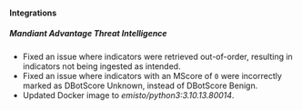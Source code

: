 
#### Integrations

##### Mandiant Advantage Threat Intelligence

- Fixed an issue where indicators were retrieved out-of-order, resulting in indicators not being ingested as intended.
- Fixed an issue where indicators with an MScore of `0` were incorrectly marked as DBotScore Unknown, instead of DBotScore Benign.
- Updated Docker image to *emisto/python3:3.10.13.80014*.
